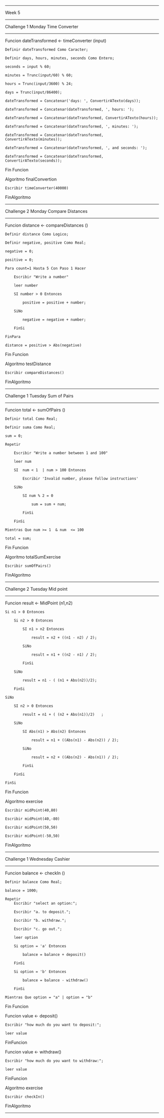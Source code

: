 **********************************************************************************************************************************************************************************************************
Week 5
**********************************************************************************************************************************************************************************************************

Challenge 1 Monday
Time Converter
**********************************************************************************************************************************************************************************************************

Funcion dateTransformed <- timeConverter (input)
	
	Definir dateTransformed Como Caracter;
	
	Definir days, hours, minutes, seconds Como Entero;
	
	seconds = input % 60;
	
	minutes = Trunc(input/60) % 60;
	
	hours = Trunc(input/3600) % 24;
	
	days = Trunc(input/86400);
	
	dateTransformed = Concatenar('days: ', ConvertirATexto(days));
	
	dateTransformed = Concatenar(dateTransformed, ', hours: ');
	
	dateTransformed = Concatenar(dateTransformed, ConvertirATexto(hours));
	
	dateTransformed = Concatenar(dateTransformed, ', minutes: ');
	
	dateTransformed = Concatenar(dateTransformed, ConvertirATexto(minutes));
	
	dateTransformed = Concatenar(dateTransformed, ', and seconds: ');
	
	dateTransformed = Concatenar(dateTransformed, ConvertirATexto(seconds));
	
Fin Funcion

Algoritmo finalConvertion
	
	Escribir timeConverter(40000)
	
FinAlgoritmo

**********************************************************************************************************************************************************************************************************

Challenge 2 Monday
Compare Distances
**********************************************************************************************************************************************************************************************************
Funcion distance <- compareDistances ()
	
	Definir distance Como Logico;
	
	Definir negative, positive Como Real;
	
	negative = 0;
	
	positive = 0;
	
	Para count=1 Hasta 5 Con Paso 1 Hacer
		
		Escribir "Write a number"
		
		leer number
		
		SI number > 0 Entonces
			
			positive = positive + number;
			
		SiNo
			
			negative = negative + number;
			
		FinSi
		
	FinPara
	
	distance = positive > Abs(negative)
	
Fin Funcion

Algoritmo testDistance
	
	Escribir compareDistances()
	
FinAlgoritmo

**********************************************************************************************************************************************************************************************************

Challenge 1 Tuesday
Sum of Pairs
**********************************************************************************************************************************************************************************************************

Funcion total <- sumOfPairs ()
	
	Definir total Como Real;
	
	Definir suma Como Real;
	
	sum = 0;
	
	Repetir
		
		Escribir "Write a number between 1 and 100"
		
		leer num
		
		SI  num < 1  | num > 100 Entonces
			
			Escribir 'Invalid number, please follow instructions'
			
		SiNo
			
			SI num % 2 = 0
				
				sum = sum + num;
				
			FinSi
			
		FinSi
		
	Mientras Que num >= 1  & num  <= 100
	
	total = sum;
	
Fin Funcion

Algoritmo totalSumExercise
	
	Escribir sumOfPairs()
	
FinAlgoritmo

**********************************************************************************************************************************************************************************************************

Challenge 2 Tuesday
Mid point
**********************************************************************************************************************************************************************************************************
Funcion result <- MidPoint (n1,n2)

	Si n1 > 0 Entonces
	
		Si n2 > 0 Entonces
		
			SI n1 > n2 Entonces
			
				result = n2 + ((n1 - n2) / 2); 
				
			SiNo
			
				result = n1 + ((n2 - n1) / 2);
				
			FinSi
			
		SiNo
		
			result = n1 - ( (n1 + Abs(n2))/2);
			
		FinSi
		
	SiNo
	
		SI n2 > 0 Entonces
		
			result = n1 + ( (n2 + Abs(n1))/2)	;
			
		SiNo
		
			SI Abs(n1) > Abs(n2) Entonces
			
				result = n1 + ((Abs(n1) - Abs(n2)) / 2); 
				
			SiNo
			
				result = n2 + ((Abs(n2) - Abs(n1)) / 2); 
				
			FinSi
			
		FinSi
		
	FinSi
	
Fin Funcion

Algoritmo exercise

	Escribir midPoint(40,80)
	
	Escribir midPoint(40,-80)
	
	Escribir midPoint(50,50)
	
	Escribir midPoint(-50,50)
	
FinAlgoritmo
**********************************************************************************************************************************************************************************************************
Challenge 1 Wednesday
Cashier
**********************************************************************************************************************************************************************************************************
Funcion balance <- checkIn ()

	Definir balance Como Real;
	
	balance = 1000;
	
	Repetir
		Escribir "select an option:";
		
		Escribir "a. to deposit.";
		
		Escribir "b. withdraw.";
		
		Escribir "c. go out.";
		
		leer option
		
		Si option = 'a' Entonces
		
			balance = balance + deposit()
			
		FinSi
		
		Si option = 'b' Entonces
		
			balance = balance - withdraw()
			
		FinSi
		
	Mientras Que option = "a" | option = "b"
	
Fin Funcion

Funcion value <- deposit()

	Escribir "how much do you want to deposit:";
	
	leer value
	
FinFuncion

Funcion value <- withdraw()

	Escribir "how much do you want to withdraw:";
	
	leer value
	
FinFuncion

Algoritmo exercise

	Escribir checkIn()
	
FinAlgoritmo

**********************************************************************************************************************************************************************************************************



